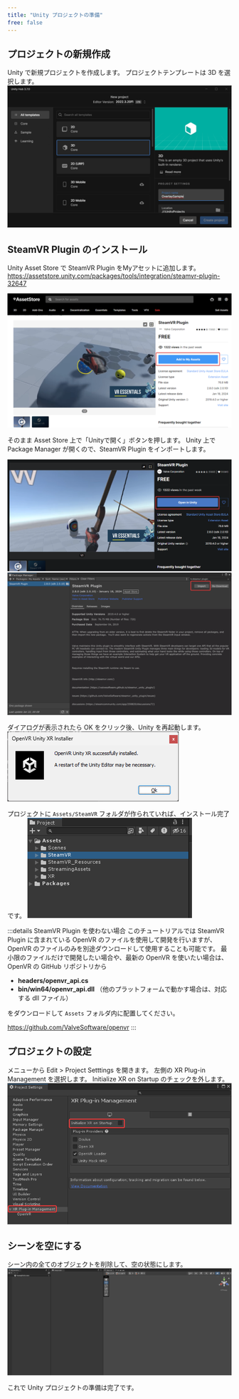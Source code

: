 ```yaml
---
title: "Unity プロジェクトの準備"
free: false
---
```


## プロジェクトの新規作成
Unity で新規プロジェクトを作成します。
プロジェクトテンプレートは 3D を選択します。
![](/images/create-project.png)

## SteamVR Plugin のインストール
Unity Asset Store で SteamVR Plugin をMyアセットに追加します。
https://assetstore.unity.com/packages/tools/integration/steamvr-plugin-32647

![](/images/add-to-my-assets.png)

そのまま Asset Store 上で「Unityで開く」ボタンを押します。
Unity 上で Package Manager が開くので、SteamVR Plugin をインポートします。

![](/images/open-in-unity.png)
![](/images/import-package.png)

ダイアログが表示されたら OK をクリック後、Unity を再起動します。
![](/images/restart-dialog.png)

プロジェクトに `Assets/SteamVR` フォルダが作られていれば、インストール完了です。
![](/images/steamvr-folder.png)

:::details SteamVR Plugin を使わない場合
このチュートリアルでは SteamVR Plugin に含まれている OpenVR のファイルを使用して開発を行いますが、OpenVR のファイルのみを別途ダウンロードして使用することも可能です。
最小限のファイルだけで開発したい場合や、最新の OpenVR を使いたい場合は、OpenVR の GitHub リポジトリから

- **headers/openvr_api.cs**
- **bin/win64/openvr_api.dll**
（他のプラットフォームで動かす場合は、対応する dll ファイル）

をダウンロードして `Assets` フォルダ内に配置してください。

https://github.com/ValveSoftware/openvr
:::

## プロジェクトの設定
メニューから Edit > Project Setttings を開きます。
左側の XR Plug-in Management を選択します。
Initialize XR on Startup のチェックを外します。
![](/images/turn-off-xr-plugin-management.png)

## シーンを空にする
シーン内の全てのオブジェクトを削除して、空の状態にします。
![](/images/empty-scene.png)

これで Unity プロジェクトの準備は完了です。